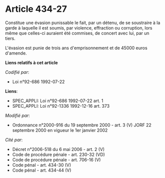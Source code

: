 # Article 434-27

Constitue une évasion punissable le fait, par un détenu, de se soustraire à la garde à laquelle il est soumis, par violence,
effraction ou corruption, lors même que celles-ci auraient été commises, de concert avec lui, par un tiers.

L'évasion est punie de trois ans d'emprisonnement et de 45000 euros d'amende.

**Liens relatifs à cet article**

_Codifié par_:

  - Loi n°92-686 1992-07-22

**Liens**:

  - SPEC_APPLI: Loi n°92-686 1992-07-22 art. 1
  - SPEC_APPLI: Loi n°92-1336 1992-12-16 art. 373

_Modifié par_:

  - Ordonnance n°2000-916 du 19 septembre 2000 - art. 3 (V) JORF 22 septembre 2000 en vigueur le 1er janvier 2002

_Cité par_:

  - Décret n°2006-518 du 6 mai 2006 - art. 2 (V)
  - Code de procédure pénale - art. 230-32 (VD)
  - Code de procédure pénale - art. 706-16 (V)
  - Code pénal - art. 434-30 (V)
  - Code pénal - art. 434-44 (V)
